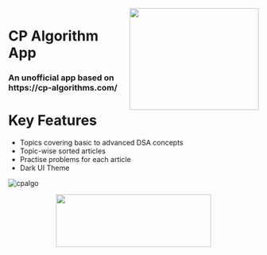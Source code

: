
<img align="right" width="260" height="205" src="https://github.com/user-attachments/assets/803e3161-4fb3-4d46-b8ea-a661a565e2b5">
<div id="toc">
  <ul align="left" style="list-style: none">
    <summary>
      <h1>CP Algorithm App</h1>
      <h3>An unofficial app based on https://cp-algorithms.com/</h3>
    </summary>
  </ul>
</div>

# Key Features
- Topics covering basic to advanced DSA concepts
- Topic-wise sorted articles
- Practise problems for each article
- Dark UI Theme

![cpalgo](https://github.com/user-attachments/assets/b86d3a3a-10ea-40eb-a6f8-74e6972c9065)

<p align="center">
  <a href="https://play.google.com/store/apps/details?id=com.karat18.cp_algorithms" rel="Get on Google Play Store" ><img width="312" height="106" src="https://user-images.githubusercontent.com/44705390/113397620-f0516b80-93ba-11eb-9a85-81d34abe7dd1.png"></a>
</p>
